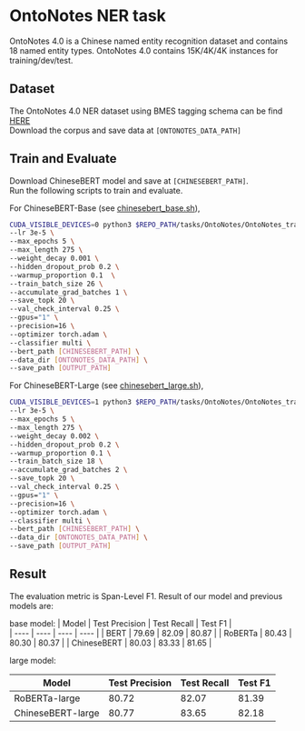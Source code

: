 # OntoNotes NER task 
OntoNotes 4.0 is a Chinese named entity recognition dataset and contains 18 named entity types. 
OntoNotes 4.0 contains 15K/4K/4K instances for training/dev/test. <br>

## Dataset
The OntoNotes 4.0 NER dataset using BMES tagging schema can be find [HERE](https://drive.google.com/file/d/1qH4NDMRYRZYX9CWPLyF5KQLTpX-vvm39/view?usp=sharing)  
Download the corpus and save data at `[ONTONOTES_DATA_PATH]`

## Train and Evaluate
Download ChineseBERT model and save at `[CHINESEBERT_PATH]`.  
Run the following scripts to train and evaluate. 

For ChineseBERT-Base (see [chinesebert_base.sh](./OntoNotes/chinesebert_base.sh)), 

```bash 
CUDA_VISIBLE_DEVICES=0 python3 $REPO_PATH/tasks/OntoNotes/OntoNotes_trainer.py \
--lr 3e-5 \
--max_epochs 5 \
--max_length 275 \
--weight_decay 0.001 \
--hidden_dropout_prob 0.2 \
--warmup_proportion 0.1  \
--train_batch_size 26 \
--accumulate_grad_batches 1 \
--save_topk 20 \
--val_check_interval 0.25 \
--gpus="1" \
--precision=16 \
--optimizer torch.adam \
--classifier multi \
--bert_path [CHINESEBERT_PATH] \
--data_dir [ONTONOTES_DATA_PATH] \
--save_path [OUTPUT_PATH] 
```

For ChineseBERT-Large (see [chinesebert_large.sh](./OntoNotes/chinesebert_large.sh)), 

```bash 
CUDA_VISIBLE_DEVICES=1 python3 $REPO_PATH/tasks/OntoNotes/OntoNotes_trainer.py \
--lr 3e-5 \
--max_epochs 5 \
--max_length 275 \
--weight_decay 0.002 \
--hidden_dropout_prob 0.2 \
--warmup_proportion 0.1 \
--train_batch_size 18 \
--accumulate_grad_batches 2 \
--save_topk 20 \
--val_check_interval 0.25 \
--gpus="1" \
--precision=16 \
--optimizer torch.adam \
--classifier multi \
--bert_path [CHINESEBERT_PATH] \
--data_dir [ONTONOTES_DATA_PATH] \
--save_path [OUTPUT_PATH] 
```

## Result
The evaluation metric is Span-Level F1. 
Result of our model and previous models are:

base model: 
| Model  |  Test Precision |  Test Recall |  Test F1 |  
|  ----  | ----  | ----  | ----  |
| BERT | 79.69 | 82.09 | 80.87 | 
| RoBERTa |  80.43 | 80.30 |  80.37 | 
| ChineseBERT | 80.03 | 83.33 | 81.65 | 


large model:

| Model  |  Test Precision |  Test Recall |  Test F1 |  
|  ----  | ----  | ----  | ----  |
| RoBERTa-large |  80.72 | 82.07 | 81.39 |
| ChineseBERT-large | 80.77 | 83.65 | 82.18 | 
